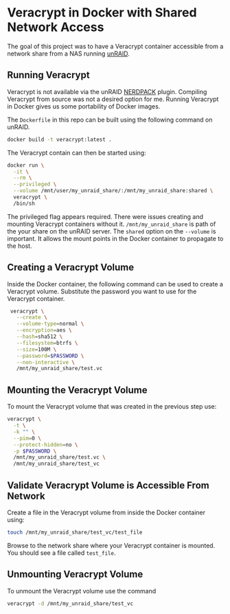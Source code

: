 # Veracrypt in Docker with Shared Network Access

The goal of this project was to have a Veracrypt container accessible from a
network share from a NAS running [unRAID](https://unraid.net).

## Running Veracrypt

Veracrypt is not available via the unRAID
[NERDPACK](https://forums.unraid.net/topic/35866-unraid-6-nerdpack-cli-tools-iftop-iotop-screen-kbd-etc/)
plugin. Compiling Veracrypt from source was not a desired option for me.
Running Veracrypt in Docker gives us some portability of Docker images.

The `Dockerfile` in this repo can be built using the following command on unRAID.

```bash
docker build -t veracrypt:latest .
```

The Veracrypt contain can then be started using:

```bash
docker run \
  -it \
  --rm \
  --privileged \
  --volume /mnt/user/my_unraid_share/:/mnt/my_unraid_share:shared \
  veracrypt \ 
  /bin/sh
```

The privileged flag appears required. There were issues creating and mounting
Veracrypt containers without it. `/mnt/my_unraid_share` is path of the your
share on the unRAID server. The `shared` option on the `--volume` is important.
It allows the mount points in the Docker container to propagate to the host.

## Creating a Veracrypt Volume

Inside the Docker container, the following command can be used to create a
Veracrypt volume. Substitute the password you want to use for the Veracrypt
container.

```bash
 veracrypt \
   --create \
   --volume-type=normal \
   --encryption=aes \
   --hash=sha512 \
   --filesystem=btrfs \
   --size=100M \
   --password=$PASSWORD \
   --non-interactive \
   /mnt/my_unraid_share/test.vc
```

## Mounting the Veracrypt Volume

To mount the Veracrypt volume that was created in the previous step use:

```bash
veracrypt \
  -t \
  -k "" \
  --pim=0 \
  --protect-hidden=no \
  -p $PASSWORD \
  /mnt/my_unraid_share/test.vc \
  /mnt/my_unraid_share/test_vc
```

## Validate Veracrypt Volume is Accessible From Network

Create a file in the Veracrypt volume from inside the Docker container using:

```bash
touch /mnt/my_unraid_share/test_vc/test_file
```

Browse to the network share where your Veracrypt container is mounted. You
should see a file called `test_file`.

## Unmounting Veracrypt Volume

To unmount the Veracrypt volume use the command

```bash
veracrypt -d /mnt/my_unraid_share/test_vc
```
